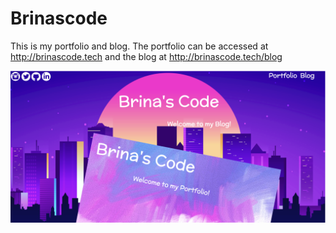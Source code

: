 # Brinascode
This is my portfolio and blog.
The portfolio can be accessed at http://brinascode.tech
and the blog at http://brinascode.tech/blog


![Site](/images/portfolio/hybrid.png)
